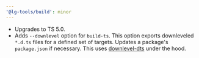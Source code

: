 ```yaml
---
'@lg-tools/build': minor
---
```


- Upgrades to TS 5.0. 
- Adds `--downlevel` option for `build-ts`. This option exports downleveled `*.d.ts` files for a defined set of targets. Updates a package's `package.json` if necessary.
This uses [downlevel-dts](https://github.com/sandersn/downlevel-dts) under the hood.
